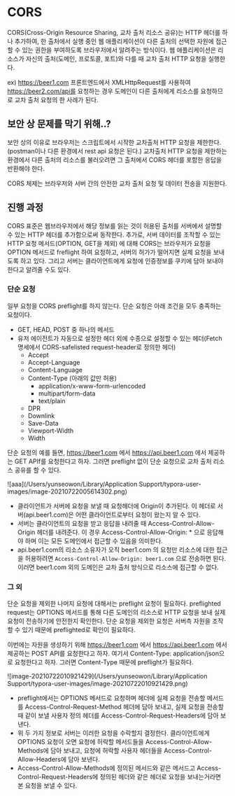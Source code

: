 # CORS

CORS(Cross-Origin Resource Sharing, 교차 출처 리소스 공유)는 HTTP 헤더를 하나 추가하여, 한 출처에서 실행 중인 웹 애플리케이션이 다른 출처의 선택한 자원에 접근할 수 있는 권한을 부여하도록 브라우저에서 알려주는 방식이다. 웹 애플리케이션은 리소스가 자신의 출처(도메인, 프로토콜, 포트)와 다를 때 교차 출처 HTTP 요청을 실행한다.

ex) https://beer1.com 프론트엔드에서 XMLHttpRequest를 사용하여 https://beer2.com/api를 요청하는 경우 도메인이 다른 출처에게 리소스를 요청하므로 교차 출처 요청의 한 사례가 된다.



## 보안 상 문제를 막기 위해..?

보안 상의 이유로 브라우저는 스크립트에서 시작한 교차출처 HTTP 요청을 제한한다. (postman이나 다른 환경에서 rest api 요청은 된다.) 교차출처 HTTP 요청을 제한하는 환경에서 다른 출처의 리소스를 불러오려면 그 출처에서 CORS 헤더를 포함한 응답을 반환해야 한다.

CORS 체제는 브라우저와 서버 간의 안전한 교차 출처 요청 및 데이터 전송을 지원한다. 



## 진행 과정

CORS 표준은 웹브라우저에서 해당 정보를 읽는 것이 허용된 출처를 서버에서 설명할 수 있는 HTTP 헤더를 추가함으로써 동작한다. 추가로, 서버 데이터를 조작할 수 있는 HTTP 요청 메서드(OPTION, GET을 제외) 에 대해 CORS는 브라우저가 요청을 OPTION 메서드로 freflight 하여 요청하고, 서버의 허가가 떨어지면 실제 요청을 보내도록 하고 있다. 그리고 서버는 클라이언트에게 요청에 인증정보를 쿠키에 담아 보내야한다고 알려줄 수도 있다.



 

### 단순 요청

일부 요청을 CORS preflight를 하지 않는다. 단순 요청은 아래 조건을 모두 충족하는 요청이다.

* GET, HEAD, POST 중 하나의 메서드
* 유저 에이전트가 자동으로 설정한 헤더 외에 수종으로 설정할 수 있는 헤더(Fetch 명세에서 CORS-safelisted request-header로 정의한 헤더)
  * Accept
  * Accept-Language
  * Content-Language
  * Content-Type (아래의 값만 허용)
    * application/x-www-form-urlencoded
    * multipart/form-data
    * text/plain
  * DPR
  * Downlink
  * Save-Data
  * Viewport-Width
  * Width



단순 요청의 예를 들면, https://beer1.com 에서 https://api.beer1.com 에서 제공하는 GET APIf를 요청한다고 하자. 그러면 preflight 없이 단순 요청으로 교차 출처 리소스 공유를 할 수 있다.

![aaa](/Users/yunseowon/Library/Application Support/typora-user-images/image-20210722005614302.png)

* 클라이언트가 서버에 요청을 보낼 때 요청헤더에 Origin이 추가된다. 이 헤더로 서버(api.beer1.com)은 어떤 클라이언트로부터 요청이 왔는지 알 수 있다.
* 서버는 클라이언트의 요청을 받고 응답을 내려줄 때 Access-Control-Allow-Origin 헤더를 내려준다. 이 경우 Access-Control-Allow-Origin: * 으로 응답해야 하며 이는 모든 도메인에서 접근할 수 있음을 의미한다.
* api.beer1.com의 리소스 소유자가 오직 beer1.com 의 요청만 리소스에 대한 접근을 허용하려면 `Access-Control-Allow-Origin: beer1.com` 으로 전송하면 된다. 이러면 beer1.com 외의 도메인은 교차 출처 방식으로 리소스에 접근할 수 없다.



### 그 외

단순 요청을 제외한 나머지 요청에  대해서는 preflight 요청이 필요하다. preflighted request는 OPTIONS 메서드를 통해 다른 도메인의 리소스로 HTTP 요청을 보내 실제 요청이 전송하기에 안전한지 확인한다. 단순 요청을 제외한 요청은 서버측 자원을 조작할 수 있기 때문에 preflighted로 확인이 필요하다.

이번에는 자원을 생성하기 위해 https://beer1.com 에서 https://api.beer1.com 에서 제공하는 POST API를 요청한다고 하자. 여기서 Content-Type: application/json으로 요청한다고 하자. 그러면 Content-Type 때문에 preflight가 필요하다.



![image-20210722010921429](/Users/yunseowon/Library/Application Support/typora-user-images/image-20210722010921429.png)

* preflight에서는 OPTIONS 메서드로 요청하며 헤더에 실제 요청을 전송할 메서드를 Access-Control-Request-Method 헤더에 담아 보내고, 실제 요청을 전송할 때 같이 보낼 사용자 정의 헤더를 Access-Control-Request-Headers에 담아 보낸다.
* 위 두 가지 정보로 서버는 이러한 요청을 수락할지 결정한다. 클라이언트에게 OPTIONS 요청이 오면 요청에 허락할 메서드들을 Access-Control-Allow-Methods에 담아 보내고, 요청에 허락할 사용자 헤더들을 Access-Control-Allow-Headers에 담아 보낸다.
* Access-Control-Allow-Methods에 정의된 메서드와 같은 메서드고  Access-Control-Request-Headers에 정의된 헤더와 같은 헤더로 요청을 보내는거라면 본 요청을 보낼 수 있다.





